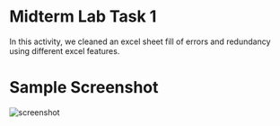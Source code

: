 
# Midterm Lab Task 1
In this activity, we cleaned an excel sheet fill of errors and redundancy using different excel features.
# Sample Screenshot
![screenshot](/images/image_2025-03-02_082349035.png)
